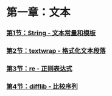 # 第一章：文本

### [第1节：String - 文本常量和模板](string_2019-01-01.md)

### [第2节：textwrap - 格式化文本段落](textwrap_2019-01-08.md)

### [第3节：re - 正则表达式](re_2019-01-15.md)

### [第4节：difflib - 比较序列](difflib_2019-01-22.md)